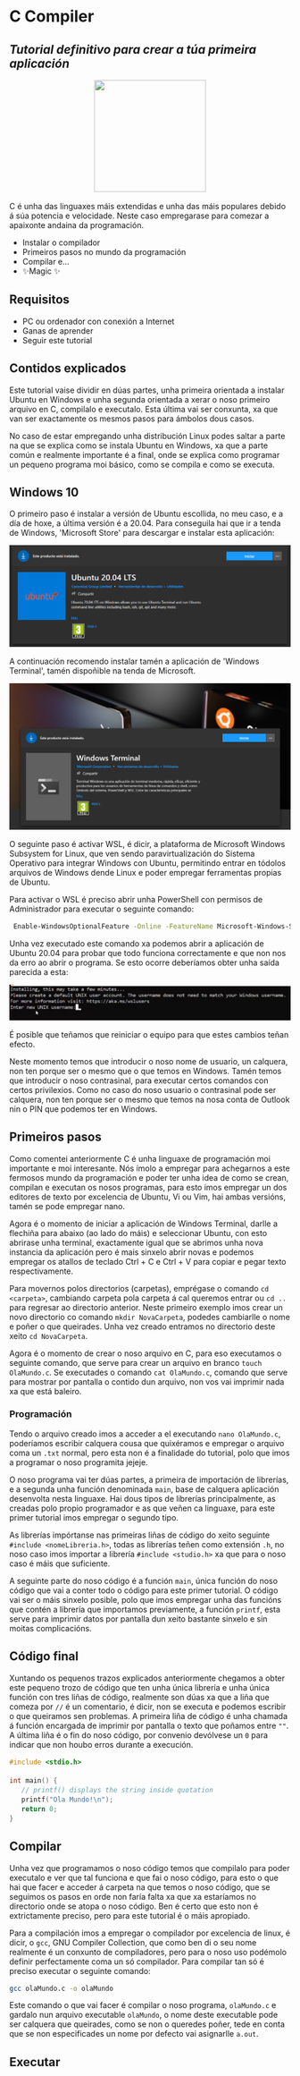 # C Compiler
## _Tutorial definitivo para crear a túa primeira aplicación_

<p align="center"> <img width="200" height="200" src="https://avatars.githubusercontent.com/u/87182741?v=4"> </p>

C é unha das linguaxes máis extendidas e unha das máis populares debido á súa 
potencia e velocidade. Neste caso empregarase para comezar a apaixonte andaina 
da programación.

- Instalar o compilador
- Primeiros pasos no mundo da programación
- Compilar e...
- ✨Magic ✨

## Requisitos

- PC ou ordenador con conexión a Internet
- Ganas de aprender
- Seguir este tutorial

## Contidos explicados

Este tutorial vaise dividir en dúas partes, unha primeira orientada a instalar Ubuntu en 
Windows e unha segunda orientada a xerar o noso primeiro arquivo en C, compilalo e executalo.
Esta última vai ser conxunta, xa que van ser exactamente os mesmos pasos para ámbolos dous casos.

No caso de estar empregando unha distribución Linux podes saltar a parte na que se explica como se instala
Ubuntu en Windows, xa que a parte común e realmente importante é a final, onde se explica como programar un
pequeno programa moi básico, como se compila e como se executa.

## Windows 10

O primeiro paso é instalar a versión de Ubuntu escollida, no meu caso, e a día de hoxe, a última versión é a 
20.04. Para conseguila hai que ir a tenda de Windows, 'Microsoft Store' para descargar e instalar esta aplicación:

<!-- // Foto de Ubuntu na tenda -->
<p align="center"> <img src="https://raw.githubusercontent.com/HackingAllYT/configure-c-compiler/main/Imaxes/Ubuntu_2004_store.png"> </p>

A continuación recomendo instalar tamén a aplicación de 'Windows Terminal', tamén dispoñible na tenda de 
Microsoft.

<!-- // Foto de Windows Terminal na Tenda -->
<p align="center"> <img src="https://raw.githubusercontent.com/HackingAllYT/configure-c-compiler/main/Imaxes/Windows_Terminal_store.png"> </p>

O seguinte paso é activar WSL, é dicir, a plataforma de Microsoft Windows Subsystem for Linux, que ven sendo
paravirtualización do Sistema Operativo para integrar Windows con Ubuntu, permitindo entrar en tódolos arquivos
de Windows dende Linux e poder empregar ferramentas propias de Ubuntu.

Para activar o WSL é preciso abrir unha PowerShell con permisos de Administrador para executar o seguinte 
comando:

```sh
 Enable-WindowsOptionalFeature -Online -FeatureName Microsoft-Windows-Subsystem-Linux
```

Unha vez executado este comando xa podemos abrir a aplicación de Ubuntu 20.04 para probar que todo funciona
correctamente e que non nos da erro ao abrir o programa. Se esto ocorre deberíamos obter unha saída parecida a esta:

<!-- // Foto de Ubuntu pedindo introducir o nome polo que queremos ser coñecidos -->
<p align="center"> <img src="https://raw.githubusercontent.com/HackingAllYT/configure-c-compiler/main/Imaxes/Ubuntu_installed.png"> </p>

É posible que teñamos que reiniciar o equipo para que estes cambios teñan efecto.

Neste momento temos que introducir o noso nome de usuario, un calquera, non ten porque ser o mesmo que o que temos
en Windows. Tamén temos que introducir o noso contrasinal, para executar certos comandos con certos privilexios. 
Como no caso do noso usuario o contrasinal pode ser calquera, non ten porque ser o mesmo que temos na nosa conta
de Outlook nin o PIN que podemos ter en Windows.

## Primeiros pasos 

Como comentei anteriormente C é unha linguaxe de programación moi importante e moi interesante. Nós ímolo a empregar
para achegarnos a este fermosos mundo da programación e poder ter unha idea de como se crean, compilan e executan 
os nosos programas, para esto imos empregar un dos editores de texto por excelencia de Ubuntu, Vi ou Vim, hai 
ambas versións, tamén se pode empregar nano.

Agora é o momento de iniciar a aplicación de Windows Terminal, darlle a flechiña para abaixo (ao lado do máis) e 
seleccionar Ubuntu, con esto abrirase unha terminal, exactamente igual que se abrimos unha nova instancia da aplicación
pero é mais sinxelo abrir novas e podemos empregar os atallos de teclado Ctrl + C e Ctrl + V para copiar e pegar
texto respectivamente.

Para movernos polos directorios (carpetas), emprégase o comando ```cd <carpeta>```, cambiando carpeta pola carpeta á
cal queremos entrar ou ```cd ..``` para regresar ao directorio anterior. Neste primeiro exemplo imos crear un novo
directorio co comando ```mkdir NovaCarpeta```, podedes cambiarlle o nome e poñer o que queirades. Unha vez creado
entramos no directorio deste xeito ```cd NovaCarpeta```.

Agora é o momento de crear o noso arquivo en C, para eso executamos o seguinte comando, que serve para crear un arquivo
en branco ```touch OlaMundo.c```. Se executades o comando ```cat OlaMundo.c```, comando que serve para mostrar por pantalla
o contido dun arquivo, non vos vai imprimir nada xa que está baleiro.

### Programación

Tendo o arquivo creado imos a acceder a el executando ```nano OlaMundo.c```, poderíamos escribir calquera cousa que quixéramos
e empregar o arquivo coma un ```.txt``` normal, pero esta non é a finalidade do tutorial, polo que imos a programar
o noso programita jejeje.

O noso programa vai ter dúas partes, a primeira de importación de librerías, e a segunda unha función denominada ```main```,
base de calquera aplicación desenvolta nesta linguaxe. Hai dous tipos de librerías principalmente, as creadas polo propio
programador e as que veñen ca linguaxe, para este primer tutorial imos empregar o segundo tipo.

As librerías impórtanse nas primeiras liñas de código do xeito seguinte ```#include <nomeLibreria.h>```, todas as librerías
teñen como extensión ```.h```, no noso caso imos importar a librería ```#include <studio.h>``` xa que para o noso caso é
máis que suficiente.

A seguinte parte do noso código é a función ```main```, única función do noso código que vai a conter todo o código para 
este primer tutorial. O código vai ser o máis sinxelo posible, polo que imos empregar unha das funcións que contén a 
librería que importamos previamente, a función ```printf```, esta serve para imprimir datos por pantalla dun xeito
bastante sinxelo e sin moitas complicacións.

## Código final

Xuntando os pequenos trazos explicados anteriormente chegamos a obter este pequeno trozo de código que ten unha única 
librería e unha única función con tres liñas de código, realmente son dúas xa que a liña que comeza por ```//``` é un
comentario, é dicir, non se executa e podemos escribir o que queiramos sen problemas. A primeira liña de código é unha
chamada á función encargada de imprimir por pantalla o texto que poñamos entre ```""```. A última liña é o fin do noso 
código, por convenio devólvese un ```0``` para indicar que non houbo erros durante a execución.

```c
#include <stdio.h>

int main() {
   // printf() displays the string inside quotation
   printf("Ola Mundo!\n");
   return 0;
}
```

## Compilar

Unha vez que programamos o noso código temos que compilalo para poder executalo e ver que tal funciona e que fai o noso
código, para esto o que hai que facer e acceder á carpeta na que temos o noso código, que se seguimos os pasos en orde
non faría falta xa que xa estaríamos no directorio onde se atopa o noso código. Ben é certo que esto non é extrictamente
preciso, pero para este tutorial é o máis apropiado.

Para a compilación imos a empregar o compilador por excelencia de linux, é dicir, o ```gcc```, GNU Compiler Collection,
que como ben di o seu nome realmente é un conxunto de compiladores, pero para o noso uso podémolo definir perfectamente
coma un só compilador. Para compilar tan só é preciso executar o seguinte comando:

```sh
gcc olaMundo.c -o olaMundo
```

Este comando o que vai facer é compilar o noso programa, ```olaMundo.c``` e gardalo nun arquivo executable ```olaMundo```,
o nome deste executable pode ser calquera que queirades, como se non o queredes poñer, tede en conta que se non especificades
un nome por defecto vai asignarlle ```a.out```.

## Executar
